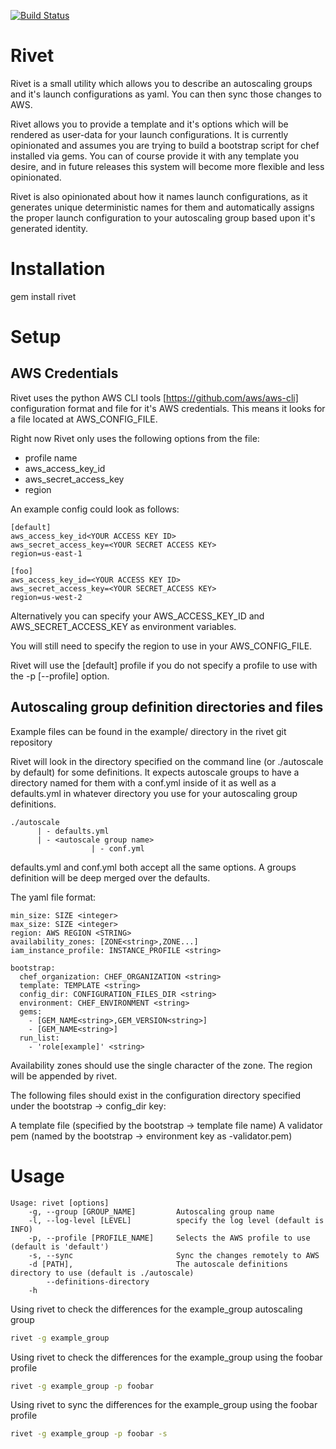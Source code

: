 [![Build Status](https://travis-ci.org/brianbianco/rivet.png)](https://travis-ci.org/brianbianco/rivet)

Rivet
=======
Rivet is a small utility which allows you to describe an autoscaling groups and it's launch configurations as yaml.  You can then sync those changes to AWS.

Rivet allows you to provide a template and it's options which will be rendered as user-data for your launch configurations.  It is currently opinionated and assumes you are trying to build
a bootstrap script for chef installed via gems.  You can of course provide it with any template you desire, and in future releases this system will become more flexible and less opinionated.

Rivet is also opinionated about how it names launch configurations, as it generates unique deterministic names for them and automatically assigns the proper launch configuration to your
autoscaling group based upon it's generated identity.

Installation
============

gem install rivet

Setup
=====

AWS Credentials
---------------

Rivet uses the python AWS CLI tools [https://github.com/aws/aws-cli] configuration format and file for it's AWS credentials.  This means it looks for a file located at AWS\_CONFIG\_FILE.

Right now Rivet only uses the following options from the file:

* profile name
* aws\_access\_key\_id
* aws\_secret\_access\_key
* region

An example config could look as follows:

```
[default]
aws_access_key_id<YOUR ACCESS KEY ID>
aws_secret_access_key=<YOUR SECRET ACCESS KEY>
region=us-east-1

[foo]
aws_access_key_id=<YOUR ACCESS KEY ID>
aws_secret_access_key=<YOUR SECRET_ACCESS KEY>
region=us-west-2
```

Alternatively you can specify your AWS\_ACCESS\_KEY\_ID and AWS\_SECRET\_ACCESS\_KEY as environment variables. 

You will still need to specify the region to use in your AWS\_CONFIG\_FILE.

Rivet will use the [default] profile if you do not specify a profile to use with the -p [--profile] option.


Autoscaling group definition directories and files
--------------------------------------------------

Example files can be found in the example/ directory in the rivet git repository

Rivet will look in the directory specified on the command line (or ./autoscale by default) for some definitions.  It expects autoscale groups to have a directory named for them
with a conf.yml inside of it as well as a defaults.yml in whatever directory you use for your autoscaling group definitions.

```
./autoscale
      | - defaults.yml
      | - <autoscale group name>
                  | - conf.yml
```

defaults.yml and conf.yml both accept all the same options.  A groups definition will be deep merged over the defaults.

The yaml file format:

```
min_size: SIZE <integer>
max_size: SIZE <integer>
region: AWS REGION <STRING>
availability_zones: [ZONE<string>,ZONE...]
iam_instance_profile: INSTANCE_PROFILE <string>

bootstrap:
  chef_organization: CHEF_ORGANIZATION <string>
  template: TEMPLATE <string>
  config_dir: CONFIGURATION_FILES_DIR <string>
  environment: CHEF_ENVIRONMENT <string>
  gems:
    - [GEM_NAME<string>,GEM_VERSION<string>]
    - [GEM_NAME<string>]
  run_list:
    - 'role[example]' <string>

```

Availability zones should use the single character of the zone.  The region will be appended by rivet.

The following files should exist in the configuration directory specified under the bootstrap -> config_dir key:

A template file (specified by the bootstrap -> template file name)
A validator pem (named by the bootstrap -> environment key as <environment>-validator.pem)


Usage
=====

```
Usage: rivet [options]
    -g, --group [GROUP_NAME]         Autoscaling group name
    -l, --log-level [LEVEL]          specify the log level (default is INFO)
    -p, --profile [PROFILE_NAME]     Selects the AWS profile to use (default is 'default')
    -s, --sync                       Sync the changes remotely to AWS
    -d [PATH],                       The autoscale definitions directory to use (default is ./autoscale)
        --definitions-directory
    -h
```

Using rivet to check the differences for the example_group autoscaling group

```bash
rivet -g example_group
```

Using rivet to check the differences for the example_group using the foobar profile

```bash
rivet -g example_group -p foobar
```

Using rivet to sync the differences for the example_group using the foobar profile

```bash
rivet -g example_group -p foobar -s
```

